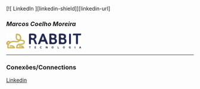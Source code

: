 [![ LinkedIn ][linkedin-shield]][linkedin-url]

<!-- Nome -->
### **_Marcos Coelho Moreira_**

<!-- Insere a logo -->
<!-- ![Logo](./assets/Logo-BlackRabbit_RGB_horizontal.png) -->

<img src="./assets/Logo-BlackRabbit_RGB_horizontal.png"  width="40%" >

***
<!-- Conexões  -->
### Conexões/Connections

[Linkedin](https://www.linkedin.com/in/marcos-coelho-moreira/)